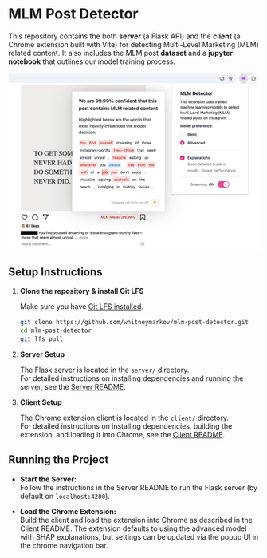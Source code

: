 # MLM Post Detector

This repository contains the both **server** (a Flask API) and the **client** (a Chrome extension built with Vite) for detecting Multi-Level Marketing (MLM) related content. It also includes the MLM post **dataset** and a **jupyter notebook** that outlines our model training process.

![Screenshot of the extension](mlm-detector-preview.png)

## Setup Instructions

1. **Clone the repository & install Git LFS**

   Make sure you have [Git LFS installed](https://git-lfs.github.com/).

   ```bash
   git clone https://github.com/whitneymarkov/mlm-post-detector.git
   cd mlm-post-detector
   git lfs pull
   ```

2. **Server Setup**

   The Flask server is located in the `server/` directory.  
   For detailed instructions on installing dependencies and running the server, see the [Server README](server/README.md).

3. **Client Setup**

   The Chrome extension client is located in the `client/` directory.  
   For detailed instructions on installing dependencies, building the extension, and loading it into Chrome, see the [Client README](client/README.md).

## Running the Project

- **Start the Server:**  
  Follow the instructions in the Server README to run the Flask server (by default on `localhost:4200`).

- **Load the Chrome Extension:**  
  Build the client and load the extension into Chrome as described in the Client README. The extension defaults to using the advanced model with SHAP explanations, but settings can be updated via the popup UI in the chrome navigation bar.
